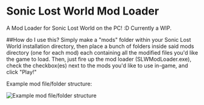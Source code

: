 # Sonic Lost World Mod Loader
A Mod Loader for Sonic Lost World on the PC! :D Currently a WIP.

##How do I use this?
Simply make a "mods" folder within your Sonic Lost World installation directory, then place a bunch of folders inside said mods directory (one for each mod) each containing all the modified files you'd like the game to load. Then, just fire up the mod loader (SLWModLoader.exe), check the checkbox(es) next to the mods you'd like to use in-game, and click "Play!"

Example mod file/folder structure:

![Example mod file/folder structure](http://i.imgur.com/calFttb.png)
